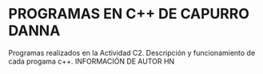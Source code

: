 # PROGRAMAS EN C++ DE CAPURRO DANNA 
Programas realizados en la Actividad C2. Descripción y funcionamiento de cada progama c++.
INFORMACIÓN DE AUTOR
HN
